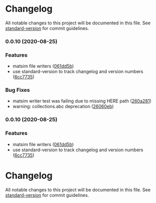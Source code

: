# Changelog

All notable changes to this project will be documented in this file. See [standard-version](https://github.com/conventional-changelog/standard-version) for commit guidelines.

### 0.0.10 (2020-08-25)


### Features

* matsim file writers ([061dd5b](https://github.com/matsim-vsp/matsim-python-tools/commit/061dd5bba881d12a44e29ae867fee06df92dca83))
* use standard-version to track changelog and version numbers ([6cc7735](https://github.com/matsim-vsp/matsim-python-tools/commit/6cc7735d726f37bdadeb6a4ce9f53afa517ab51b))


### Bug Fixes

* matsim writer test was failing due to missing HERE path ([260a281](https://github.com/matsim-vsp/matsim-python-tools/commit/260a28108cfdd8995852f89bdb28c6eee847bd0e))
* warning: collections.abc deprecation ([26060eb](https://github.com/matsim-vsp/matsim-python-tools/commit/26060eb798b82285bfaca4b60465e7128fa2c59e))

### 0.0.10 (2020-08-25)


### Features

* matsim file writers ([061dd5b](https://github.com/matsim-vsp/matsim-python-tools/commit/061dd5bba881d12a44e29ae867fee06df92dca83))
* use standard-version to track changelog and version numbers ([6cc7735](https://github.com/matsim-vsp/matsim-python-tools/commit/6cc7735d726f37bdadeb6a4ce9f53afa517ab51b))

# Changelog

All notable changes to this project will be documented in this file. See [standard-version](https://github.com/conventional-changelog/standard-version) for commit guidelines.

